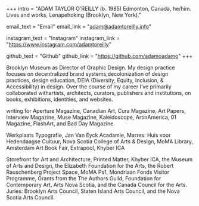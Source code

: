 +++
intro = "ADAM TAYLOR O'REILLY (b. 1985) Edmonton, Canada, he/him. Lives and works, Lenapehoking (Brooklyn, New York)."

email_text = "Email"
email_link = "adam@adamtoreilly.info"

instagram_text = "Instagram"
instagram_link = "https://www.instagram.com/adamtoreilly"

github_text = "Github"
github_link = "https://github.com/adamoadamo"
+++

Brooklyn Museum as Director of Graphic Design. My design practice focuses on decentralized brand systems,decolonization of design practices, design education, DEIA (Diversity, Equity, Inclusion, & Accessibility) in design. Over the course of my career I’ve primarily collaborated withartists, architects, curators, publishers and institutions, on books, exhibitions, identities, and websites.

writing for Aperture Magazine, Canadian Art, Cura Magazine, Art Papers, Interview Magazine, Muse Magazine, Kaleidoscope, ArtinAmerica, 01 Magazine, FlashArt, and Bad Day Magazine.

Werkplaats Typografie, Jan Van Eyck Acadamie, Marres: Huis voor Hedendaagse Cultuur, Nova Scotia College of Arts & Design, MoMA Library, Amsterdam Art Book Fair, Extrapool, Khyber ICA

Storefront for Art and Architecture, Printed Matter, Khyber ICA, the Museum of Arts and Design, the Elizabeth Foundation for the Arts, the Robert Rauschenberg Project Space, MoMA Ps1, Mondriaan Fonds Visitor Programme, Grants from the The Authors Guild, Foundation for Contemporary Art, Arts Nova Scotia, and the Canada Council for the Arts. Juries: Brooklyn Arts Council, Staten Island Arts Council, and the Nova Scotia Arts Council.
